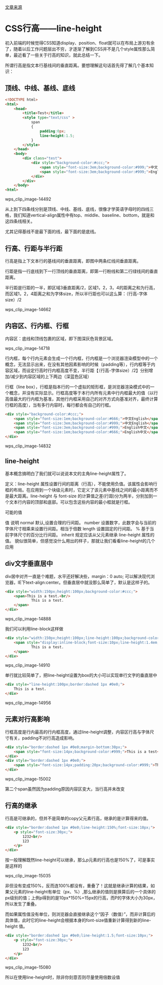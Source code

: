[文章来源](https://www.cnblogs.com/dolphinX/p/3236686.html)

# CSS行高——line-height

初入前端的时候觉得CSS知道display、position、float就可以在布局上游刃有余了，随着以后工作问题层出不穷，才逐渐了解到CSS并不是几个style属性那么简单，最近看了一些关于行高的知识，就此总结一下。

所谓行高是指文本行基线间的垂直距离。要想理解这句话首先得了解几个基本知识：

## 顶线、中线、基线、底线

```html
<!DOCTYPE html>
<html>
    <head>
        <title>Test</title>
        <style type="text/css" >
            span
            {
                padding:0px;
                line-height:1.5;
            }
        </style>
    </head>
    <body>
        <div class="test">
            <div style="background-color:#ccc;">
                <span style="font-size:3em;background-color:#999;">中文English</span>
                <span style="font-size:3em;background-color:#999;">English中文</span>
            </div>
        </div>
    </body>
<html>
```
wps_clip_image-14492

从上到下四条线分别是顶线、中线、基线、底线，很像才学英语字母时的四线三格，我们知道vertical-align属性中有top、middle、baseline、bottom，就是和这四条线相关。

尤其记得基线不是最下面的线，最下面的是底线。

## 行高、行距与半行距

行高是指上下文本行的基线间的垂直距离，即图中两条红线间垂直距离。

行距是指一行底线到下一行顶线的垂直距离，即第一行粉线和第二行绿线间的垂直距离。

半行距是行距的一半，即区域3垂直距离/2，区域1，2，3，4的距离之和为行高，而区域1，2，4距离之和为字体size，所以半行距也可以这么算：（行高-字体size）/2

wps_clip_image-14662

## 内容区、行内框、行框

内容区：底线和顶线包裹的区域，即下图深灰色背景区域。

wps_clip_image-14718

行内框，每个行内元素会生成一个行内框，行内框是一个浏览器渲染模型中的一个概念，无法显示出来，在没有其他因素影响的时候（padding等），行内框等于内容区域，而设定行高时行内框高度不变，半行距【（行高-字体size）/2】分别增加/减少到内容区域的上下两边（深蓝色区域）

行框（line box），行框是指本行的一个虚拟的矩形框，是浏览器渲染模式中的一个概念，并没有实际显示。行框高度等于本行内所有元素中行内框最大的值（以行高值最大的行内框为基准，其他行内框采用自己的对齐方式向基准对齐，最终计算行框的高度），当有多行内容时，每行都会有自己的行框。

```html
<div style="background-color:#ccc;">
    <span style="font-size:1em;background-color:#666;">中文English</span>
    <span style="font-size:3em;background-color:#999;">中文English</span>
    <span style="font-size:3em;background-color:#999;">English中文</span>
    <span style="font-size:1em;background-color:#666;">English中文</span>
</div>
```
wps_clip_image-14832

## line-height

基本概念搞明白了我们就可以说说本文的主角line-height属性了。

定义：line-height 属性设置行间的距离（行高），不能使用负值。该属性会影响行框的布局。在应用到一个块级元素时，它定义了该元素中基线之间的最小距离而不是最大距离。line-height 与 font-size 的计算值之差(行距)分为两半，分别加到一个文本行内容的顶部和底部。可以包含这些内容的最小框就是行框。

可能的值

值	说明
normal	默认,设置合理的行间距。
number	设置数字，此数字会与当前的字体尺寸相乘来设置行间距。相当于倍数
length	设置固定的行间距。
%	基于当前字体尺寸的百分比行间距。
inherit	规定应该从父元素继承 line-height 属性的值。
貌似很简单，但感觉没什么用出的样子，那就让我们看看line-height的几个应用

## div文字垂直居中

div居中对齐一直是个难题，水平还好解决些，margin：0 auto; 可以解决现代浏览器，IE下text-align:center。但垂直居中就没那么简单了，默认是这样子的。

 
```html
<div style="width:150px;height:100px;background-color:#ccc;">
    <span>This is a test.<br/>
            This is a test.
    </span>
</div>
```
wps_clip_image-14888

我们可以利用line-block这样做

```html
<div style="width:150px;height:100px;line-height:100px;background-color:#ccc;font-size:0;">
    <span style="display:inline-block;font-size:10px;line-height:1.4em;vertical-align:middle;">This is a test.<br/>
            This is a test.
    </span>
</div>
```
wps_clip_image-14910

单行就比较简单了，把line-height设置为box的大小可以实现单行文字的垂直居中

```html
<div style="line-height:100px;border:dashed 1px #0e0;">
    This is a test.
</div>
``` 

wps_clip_image-14956

 

## 元素对行高影响

行框高度是行内最高的行内框高度，通过line-height调整，内容区行高与字体尺寸有关，padding不对行高造成影响。

```html
<div style="border:dashed 1px #0e0;margin-bottom:30px;">
    <span style="font-size:14px;background-color:#999;">This is a test</span>
</div>
<div style="border:dashed 1px #0e0;">
    <span style="font-size:14px;padding:20px;background-color:#999;">This is a test</span>
</div>
```
wps_clip_image-15002

第二个span虽然因为padding原因内容区变大，当行高并未改变

## 行高的继承

行高是可继承的，但并不是简单的copy父元素行高，继承的是计算得来的值。

```html
<div style="border:dashed 1px #0e0;line-height:150%;font-size:10px;">
    <p style="font-size:30px;">
        1232<br/>
        123
    </p>
</div>
```
按一般理解既然line-height可以继承，那么p元素的行高也是150%了，可是事实是这样的

wps_clip_image-15035

非但没有变成150%，反而连100%都没有，重叠了！这就是继承计算的结果，如果父元素的line-height有单位（px、%）,那么继承的值则是换算后的一个具体的px级别的值；上例p得到的是10px*150%=15px的行高，而P的字体大小为30px，所以发生了重叠。

而如果属性值没有单位，则浏览器会直接继承这个“因子（数值）”，而非计算后的具体值，此时它的line-height会根据本身的font-size值重新计算得到新的line-height 值。

```html
<div style="border:dashed 1px #0e0;line-height:1.5;font-size:10px;">
    <p style="font-size:30px;">
        1232<br/>
        123
    </p>
</div>
```
wps_clip_image-15080

所以在使用line-height时，除非你刻意否则尽量使用倍数设值
